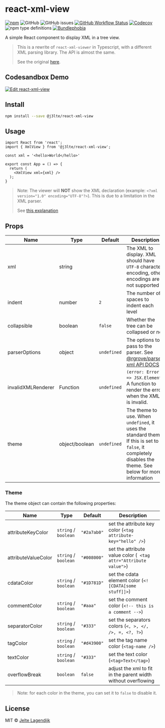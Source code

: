 # react-xml-view

[![npm](https://img.shields.io/npm/v/@j3lte/react-xml-view?label=NPM&logo=npm&style=flat-square)](https://www.npmjs.com/package/@j3lte/react-xml-view)
![GitHub](https://img.shields.io/github/license/j3lte/react-xml-view?label=License&style=flat-square)
![GitHub issues](https://img.shields.io/github/issues/j3lte/react-xml-view?label=Issues&style=flat-square)
[![GitHub Workflow Status](https://img.shields.io/github/actions/workflow/status/j3lte/react-xml-view/ci.yml?label=Build%20status&logo=github&style=flat-square)](https://github.com/j3lte/react-xml-view/actions/workflows/ci.yml)
[![Codecov](https://img.shields.io/codecov/c/github/j3lte/react-xml-view?label=Code%20Coverage&logo=codecov&style=flat-square&token=JZUQJXMB4C)](https://codecov.io/gh/j3lte/react-xml-view)
![npm type definitions](https://img.shields.io/npm/types/@j3lte/react-xml-view?style=flat-square)
[![Bundlephobia](https://img.shields.io/bundlephobia/min/@j3lte/react-xml-view?label=Size&style=flat-square)](https://bundlephobia.com/package/@j3lte/react-xml-view@latest)

A simple React component to display XML in a tree view.

> This is a rewrite of `react-xml-viewer` in Typescript, with a different XML parsing library. The API is almost the same.
>
> See the original [here](https://github.com/alissonmbr/react-xml-viewer).

## Codesandbox Demo

[![Edit react-xml-view](https://codesandbox.io/static/img/play-codesandbox.svg)](https://codesandbox.io/s/j3lte-react-xml-view-7zq0uo)
## Install

```bash
npm install --save @j3lte/react-xml-view
```

## Usage

```tsx
import React from 'react';
import { XmlView } from '@j3lte/react-xml-view';

const xml = '<hello>World</hello>'

export const App = () => {
  return (
	<XmlView xml={xml} />
  );
}
```

> Note: The viewer will **NOT** show the XML declaration (example: `<?xml version="1.0" encoding="UTF-8"?>`). This is due to a limitation in the XML parser.
>
> See [this explanation](https://rgrove.github.io/parse-xml/index.html#not-features)

## Props

| Name | Type | Default | Description |
| --- | --- | --- | --- |
| xml | string | | The XML to display. XML should have `UTF-8` character encoding, other encodings are not supported |
| indent | number | `2` | The number of spaces to indent each level |
| collapsible | boolean | `false` | Whether the tree can be collapsed or not |
| parserOptions | object | `undefined` | The options to pass to the parser. See [@rgrove/parse-xml API DOCS](https://rgrove.github.io/parse-xml/types/ParserOptions.html) |
| invalidXMLRenderer | Function | `undefined` | `(error: Error) => JSX.Element`. A function to render the error when the XML is invalid. |
| theme | object/boolean | `undefined` | The theme to use. When `undefined`, it uses the standard theme. If this is set to `false`, it completely disables the theme. See below for more information |

### Theme

The theme object can contain the following properties:

| Name | Type | Default | Description |
| --- | --- | --- | --- |
| attributeKeyColor | `string` / `boolean` | `"#2a7ab0"` | set the attribute key color (`<tag attribute-key="hello" />`) |
| attributeValueColor | `string` / `boolean` | `"#008000"` | set the attribute value color (` <tag attr="Attribute value">`) |
| cdataColor | `string` / `boolean` | `"#1D781D"` | set the cdata element color (`<![CDATA[some stuff]]>`) |
| commentColor | `string` / `boolean` | `"#aaa"` | set the comment color (`<!-- this is a comment -->`)
| separatorColor | `string` / `boolean` | `"#333"` | set the separators colors (`<, >, </, />, =, <?, ?>`)
| tagColor | `string` / `boolean` | `"#d43900"` | set the tag name color (`<tag-name />`) |
| textColor | `string` / `boolean` | `"#333"` | set the text color (`<tag>Text</tag>`) |
| overflowBreak | `boolean` | `false` | adjust the xml to fit in the parent width without overflowing |

> Note: for each color in the theme, you can set it to `false` to disable it.

## License

MIT © [Jelte Lagendijk](https://github.com/j3lte)
